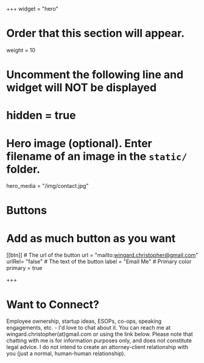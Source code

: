 +++
widget = "hero"
# Order that this section will appear.
weight = 10

# Uncomment the following line and widget will NOT be displayed
# hidden = true

# Hero image (optional). Enter filename of an image in the `static/` folder.
hero_media = "/img/contact.jpg"

# Buttons
# Add as much button as you want
[[btn]]
	# The url of the button
  url = "mailto:wingard.christopher@gmail.com"
  urlRel= "false"
	# The text of the button
  label = "Email Me"
	# Primary color
	primary = true


+++

# Want to Connect?

Employee ownership, startup ideas, ESOPs, co-ops, speaking engagements, etc. - I'd love to chat about it. You can reach me at wingard.christopher(at)gmail.com or using the link below. Please note that chatting with me is for information purposes only, and does not constitute legal advice. I do not intend to create an attorney-client relationship with you (just a normal, human-human relationship).


